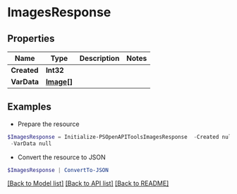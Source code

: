 # ImagesResponse
## Properties

Name | Type | Description | Notes
------------ | ------------- | ------------- | -------------
**Created** | **Int32** |  | 
**VarData** | [**Image[]**](Image.md) |  | 

## Examples

- Prepare the resource
```powershell
$ImagesResponse = Initialize-PSOpenAPIToolsImagesResponse  -Created null `
 -VarData null
```

- Convert the resource to JSON
```powershell
$ImagesResponse | ConvertTo-JSON
```

[[Back to Model list]](../README.md#documentation-for-models) [[Back to API list]](../README.md#documentation-for-api-endpoints) [[Back to README]](../README.md)

